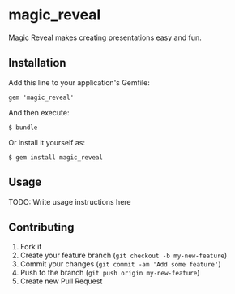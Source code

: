 # magic_reveal

Magic Reveal makes creating presentations easy and fun.


## Installation

Add this line to your application's Gemfile:

    gem 'magic_reveal'

And then execute:

    $ bundle

Or install it yourself as:

    $ gem install magic_reveal

## Usage

TODO: Write usage instructions here

## Contributing

1. Fork it
2. Create your feature branch (`git checkout -b my-new-feature`)
3. Commit your changes (`git commit -am 'Add some feature'`)
4. Push to the branch (`git push origin my-new-feature`)
5. Create new Pull Request
